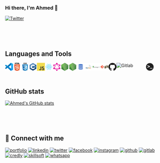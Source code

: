 ### Hi there, I'm Ahmed 👋

[![Twitter](https://img.shields.io/twitter/follow/ahmedamsoliman?color=1DA1F2&logo=twitter&style=for-the-badge)](https://twitter.com/ahmedamsoliman)

<br />
<br />
<br />

## Languages and Tools

<img align="left" alt="Visual Studio Code" width="26px" src="https://raw.githubusercontent.com/github/explore/80688e429a7d4ef2fca1e82350fe8e3517d3494d/topics/visual-studio-code/visual-studio-code.png" />
<img align="left" alt="HTML5" width="26px" src="https://raw.githubusercontent.com/github/explore/80688e429a7d4ef2fca1e82350fe8e3517d3494d/topics/html/html.png" />
<img align="left" alt="CSS3" width="26px" src="https://raw.githubusercontent.com/github/explore/80688e429a7d4ef2fca1e82350fe8e3517d3494d/topics/css/css.png" />
<img align="left" alt="C++" width="26px" src="https://raw.githubusercontent.com/github/explore/80688e429a7d4ef2fca1e82350fe8e3517d3494d/topics/cpp/cpp.png" />
<img align="left" alt="JavaScript" width="26px" src="https://raw.githubusercontent.com/github/explore/80688e429a7d4ef2fca1e82350fe8e3517d3494d/topics/javascript/javascript.png" />
<img align="left" alt="React" width="26px" src="https://raw.githubusercontent.com/github/explore/80688e429a7d4ef2fca1e82350fe8e3517d3494d/topics/react/react.png" />
<img align="left" alt="GraphQL" width="26px" src="https://raw.githubusercontent.com/github/explore/80688e429a7d4ef2fca1e82350fe8e3517d3494d/topics/graphql/graphql.png" />
<img align="left" alt="Node.js" width="26px" src="https://raw.githubusercontent.com/github/explore/80688e429a7d4ef2fca1e82350fe8e3517d3494d/topics/nodejs/nodejs.png" />
<img align="left" alt="Node.js" width="26px" src="https://raw.githubusercontent.com/github/explore/80688e429a7d4ef2fca1e82350fe8e3517d3494d/topics/nodejs/nodejs.png" />
<img align="left" alt="SQL" width="26px" src="https://raw.githubusercontent.com/github/explore/80688e429a7d4ef2fca1e82350fe8e3517d3494d/topics/sql/sql.png" />
<img align="left" alt="MySQL" width="26px" src="https://raw.githubusercontent.com/github/explore/80688e429a7d4ef2fca1e82350fe8e3517d3494d/topics/mysql/mysql.png" />
<img align="left" alt="MongoDB" width="26px" src="https://raw.githubusercontent.com/github/explore/80688e429a7d4ef2fca1e82350fe8e3517d3494d/topics/mongodb/mongodb.png" />
<img align="left" alt="Git" width="26px" src="https://raw.githubusercontent.com/github/explore/80688e429a7d4ef2fca1e82350fe8e3517d3494d/topics/git/git.png" />
<img align="left" alt="GitHub" width="26px" src="https://raw.githubusercontent.com/github/explore/78df643247d429f6cc873026c0622819ad797942/topics/github/github.png" />
<img align="left" alt="Gitlab" width="96px" src="https://img.shields.io/badge/gitlab-1DA1F2?style=for-the-badge&logo=gitlab&logoColor=white" />
<img align="left" alt="Terminal" width="26px" src="https://raw.githubusercontent.com/github/explore/80688e429a7d4ef2fca1e82350fe8e3517d3494d/topics/terminal/terminal.png" />

<br />
<br />
<br />

## GitHub stats

[![Ahmed's GitHub stats](https://github-readme-stats.vercel.app/api?username=ahmedamsoliman-1&show_icons=true&hide_border=true)](https://github.com/anuraghazra/github-readme-stats)

<br />
<br />
<br />

## 🔗 Connect with me

[![portfolio](https://img.shields.io/badge/my_portfolio-000?style=for-the-badge&logo=ko-fi&logoColor=white)](https://ahmedamsoliman.herokuapp.com/)
[![linkedin](https://img.shields.io/badge/linkedin-0A66C2?style=for-the-badge&logo=linkedin&logoColor=white)](https://www.linkedin.com/in/ahmedalimsoliman/)
[![twitter](https://img.shields.io/badge/twitter-1DA1F2?style=for-the-badge&logo=twitter&logoColor=white)](https://twitter.com/ahmedamsoliman)
[![facebook](https://img.shields.io/badge/facebook-1DA1F2?style=for-the-badge&logo=facebook&logoColor=white)](https://www.facebook.com/ahmedalimsoliman)
[![instagram](https://img.shields.io/badge/instagram-1DA1F2?style=for-the-badge&logo=instagram&logoColor=white)](https://www.instagram.com/ahmed_ali_m_soliman)
[![github](https://img.shields.io/badge/github-1DA1F2?style=for-the-badge&logo=github&logoColor=white)](https://github.com/ahmedamsoliman-1)
[![gitlab](https://img.shields.io/badge/gitlab-1DA1F2?style=for-the-badge&logo=gitlab&logoColor=white)](https://gitlab.com/ahmedamsoliman-1)
[![credly](https://img.shields.io/badge/credly-1DA1F2?style=for-the-badge&logo=credly&logoColor=white)](https://www.credly.com/users/ahmed-ali-mohamed-soliman/badges)
[![skillsoft](https://img.shields.io/badge/skillsoft-1DA1F2?style=for-the-badge&logo=skillsoft&logoColor=white)](https://skillsoft.digitalbadges.skillsoft.com/profile/ahmedsoliman614032/wallet)
[![whatsapp](https://img.shields.io/badge/whatsapp-1DA1F2?style=for-the-badge&logo=whatsapp&logoColor=white)](https://wa.link/2219fj)
